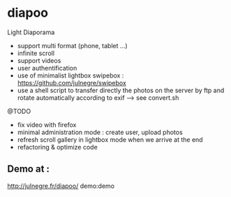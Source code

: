 diapoo
======

Light Diaporama

- support multi format (phone, tablet ...)
- infinite scroll
- support videos 
- user authentification
- use of minimalist lightbox swipebox : https://github.com/julnegre/swipebox
- use a shell script to transfer directly the photos on the server by ftp and rotate automatically according to exif
--> see convert.sh

@TODO 
- fix video with firefox
- minimal administration mode : create user, upload photos
- refresh scroll gallery in lightbox mode when we arrive at the end
- refactoring & optimize code

Demo at :
--------
http://julnegre.fr/diapoo/
demo:demo
